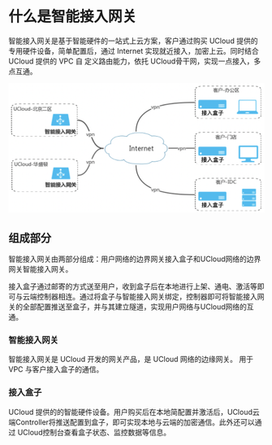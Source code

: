 

# 什么是智能接入网关

智能接入网关是基于智能硬件的一站式上云方案，客户通过购买 UCloud 提供的专用硬件设备，简单配置后，通过 Internet
实现就近接入，加密上云。同时结合 UCloud 提供的 VPC 自 定义路由能力，依托
UCloud骨干网，实现一点接入，多点互通。

![image](/images/introduction/智能接入网关架构.png)

## 组成部分

智能接入网关由两部分组成：用户网络的边界网关接入盒子和UCloud网络的边界网关智能接入网关。

接入盒子通过邮寄的方式送至用户，收到盒子后在本地进行上架、通电、激活等即可与云端控制器相连。通过将盒子与智能接入网关绑定，控制器即可将智能接入网关的全部配置推送至盒子，并与其建立隧道，实现用户网络与UCloud网络的互通。

### 智能接入网关

智能接入网关是 UCloud 开发的网关产品，是 UCloud 网络的边缘网关。 用于 VPC 与客户接入盒子的通信。

### 接入盒子

UCloud
提供的的智能硬件设备。用户购买后在本地简配置并激活后，UCloud云端Controller将推送配置到盒子，即可实现本地与云端的加密通信。此外还可以通过
UCloud控制台查看盒子状态、监控数据等信息。
